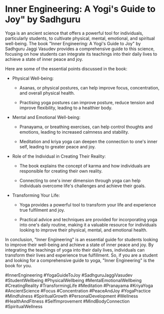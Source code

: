 # Inner Engineering: A Yogi's Guide to Joy" by Sadhguru

Yoga is an ancient science that offers a powerful tool for individuals, particularly students, to cultivate physical, mental, emotional, and spiritual well-being. The book "Inner Engineering: A Yogi's Guide to Joy" by Sadhguru Jaggi Vasudev provides a comprehensive guide to this science, focusing on how students can integrate its teachings into their daily lives to achieve a state of inner peace and joy.

Here are some of the essential points discussed in the book:

* Physical Well-being:
    
    * Asanas, or physical postures, can help improve focus, concentration, and overall physical health.
        
    * Practising yoga postures can improve posture, reduce tension and improve flexibility, leading to a healthier body.
        
* Mental and Emotional Well-being:
    
    * Pranayama, or breathing exercises, can help control thoughts and emotions, leading to increased calmness and stability.
        
    * Meditation and kriya yoga can deepen the connection to one's inner self, leading to greater peace and joy.
        
* Role of the Individual in Creating Their Reality:
    
    * The book explains the concept of karma and how individuals are responsible for creating their own reality.
        
    * Connecting to one's inner dimension through yoga can help individuals overcome life's challenges and achieve their goals.
        
* Transforming Your Life:
    
    * Yoga provides a powerful tool to transform your life and experience true fulfilment and joy.
        
    * Practical advice and techniques are provided for incorporating yoga into one's daily routine, making it a valuable resource for individuals looking to improve their physical, mental, and emotional health.
        

In conclusion, "Inner Engineering" is an essential guide for students looking to improve their well-being and achieve a state of inner peace and joy. By integrating the teachings of yoga into their daily lives, individuals can transform their lives and experience true fulfillment. So, if you are a student and looking for a comprehensive guide to yoga, "Inner Engineering" is the book for you.

#InnerEngineering #YogaGuideToJoy #SadhguruJaggiVasudev #StudentWellbeing #PhysicalWellbeing #MentalEmotionalWellbeing #CreatingReality #TransformingLife #Meditation #Pranayama #KriyaYoga #AncientScience #Focus #Concentration #PeaceAndJoy #YogaPractice #Mindfulness #SpiritualGrowth #PersonalDevelopment #Wellness #HealthAndFitness #SelfImprovement #MindBodyConnection #SpiritualWellness